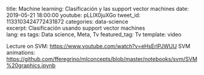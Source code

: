 title: Machine learning: Clasificación y las support vector machines
date: 2019-05-21 18:00:00
youtube: pLLlX0juXGo
tweet_id: 1133103424772431872
categories: data-science  
excerpt: Clasificación usando support vector machines  
lang: es
tags: Data science, Meta, Tv
featured_tag: Tv
template: video  

Lecture on SVM: https://www.youtube.com/watch?v=eHsErlPJWUU
SVM animations: https://github.com/fferegrino/mlconcepts/blob/master/notebooks/svm/SVM%20graphics.ipynb